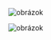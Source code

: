![obrázok](https://github.com/user-attachments/assets/66b11d0e-3ac3-41c8-8cb6-edf9a469b2a0)


![obrázok](https://github.com/user-attachments/assets/7e94aee6-4c40-4747-9d6b-856fd9a97a41)
